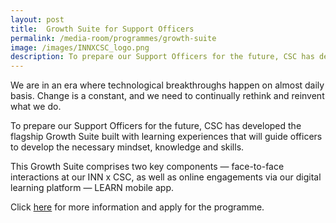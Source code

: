 ```yaml
---
layout: post
title:  Growth Suite for Support Officers
permalink: /media-room/programmes/growth-suite
image: /images/INNXCSC_logo.png
description: To prepare our Support Officers for the future, CSC has developed the flagship Growth Suite built with learning experiences that will guide officers to develop the necessary mindset, knowledge and skills.
---
```

We are in an era where technological breakthroughs happen on almost daily basis. Change is a constant, and we need to continually rethink and reinvent what we do. 

To prepare our Support Officers for the future, CSC has developed the flagship Growth Suite built with learning experiences that will guide officers to develop the necessary mindset, knowledge and skills.

This Growth Suite comprises two key components — face-to-face interactions at our INN x CSC, as well as online engagements via our digital learning platform — LEARN mobile app.

Click [here](https://www.cscollege.gov.sg/programmes/Pages/Display%20Programme.aspx?ePID=w8gq84v9rd5kpvnd3bmdabqi9w) for more information and apply for the programme. 
